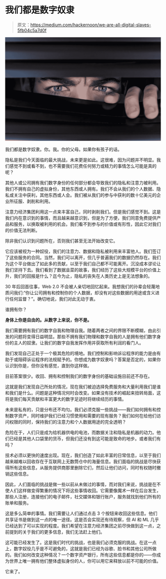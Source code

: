 # 我们都是数字奴隶

> 原文：<https://medium.com/hackernoon/we-are-all-digital-slaves-5fb04c5a7d0f>

![](img/668603dcb2af666143fcd1ee1735b09d.png)

我们都是数字奴隶。你。我。你的父母。如果你有孩子的话。

隐私是我们今天面临的最大挑战，未来更是如此。这很难，因为问题并不明显。我们感觉不到或看不到，也不需要我们花费任何努力或精力的事情怎么可能是真的呢？

其他人或公司拥有我们数字身份的任何部分都会导致我们的隐私和注意力被利用。我们不拥有自己的虚拟身份，其他东西或人拥有。我们不会从我们的个人数据、隐私或关注中获利，其他东西或人会。我们被从我们的参与中获利的数十亿美元的企业所征服、剥削和利用。

注意力经济集团利用这一点来丰富自己，同时剥削我们。但是我们感觉不到。这是我们内在意识到的事情，而且越来越意识到，但是为了方便，我们同意免费提供产品和服务，以换取被利用的机会。我们看不到参与的价值或有形性，因此它对我们的价值无法判断。

除非我们认识到问题所在，否则我们甚至无法开始改变它。

它应该被视为一种奴役，我们的注意力、数据和隐私被利用来丰富他人。我们签订了这些服务的合同。当然，我们可以离开，但几乎普遍我们的数据仍然存在。我们为这个平台做出了如此多的贡献，以至于我们自己都不可能离开。沉没成本谬论让我们坚持下去。我们看到了数据韭菜的故事，我们经历了这些大规模平台的价值上升，我们的回报是什么？迄今为止，隐私的丧失在人类历史上是无法想象的。

30 年后回首往事，Web 2.0 不会被人亲切地回忆起来。我想我们的孙辈会轻蔑地质问我们:“你让公司拥有和控制你的个人数据，却没有对这些数据的用途或含义进行任何监督？”。确切地说，我们对此无动于衷。

谁拥有你？

**身体上你是自由的。从数字上来说，你不是。**

我们需要拥有我们的数字自我和物理自我。随着两者之间的界限不断模糊，由此引发的问题将变得日益明显。那些不拥有我们物理和数字自我的人是拥有他们数字身份的主人的奴隶。让我们的数字自我发挥作用并获取所有利润的看门人。

我们发现自己正处于一个极其危险的境地。我们控制和影响诉讼程序的能力是由有助于或阻碍诉讼程序的法规赋予的。你想成为数字奴隶吗？答案是否定的，如果你认识到你是，但你没有感觉，直到你这样做。

目前答案很少。收回、拥有和控制我们的数字身份的基础设施目前还不存在。

这就是我们发现自己所处的情况，现在我们被迫选择免费服务和大量利用我们是谁和我们是什么。问题是这种情况何时会改变。如果没有技术的崛起来扭转局面，这将是我们每天贡献和丰富更大的数字足迹时将继续经历的事情。

未来是私有的，只是分布还不均匀。我们必须克服一些挑战——我们如何拥有和控制数字资产，同时维护我们已经习惯使用和需要的现有服务？我们如何在给他们访问权限的同时，保持我们的注意力和个人数据用途的完全透明？

危险在于，人们只是成为给机器供电的电池，而数据关注和隐私是机器的动力。他们已经是其他人口袋里的货币，但我们还没有到这可能是致命的地步。或者我们有吗？

技术必须以更快的速度出现。现在，我们创造了如此丰富的日常信息，以至于我们越来越难以回收存在于互联网上无数筒仓中的海量信息。我们面临的挑战是尽快获得所有这些信息，从服务提供商那里删除它们，然后让他们访问，同时有权随时撤销这些信息。

因此，人们面临的挑战是做一些以前从未做过的事情，而对我们来说，挑战是在不使人们这样做变得繁重的情况下将这些事情收回。它需要像魔术一样在后台发生，那些人注册，连接他们的电子邮件，社交媒体和银行账户，服务就找到他们所有的账单和服务。

这是多么简单的事情。我们需要让人们通过点击 3 个按钮来收回这些信息。他们共享证书是做到这一点的唯一途径。这是否会实现还有待观察，但 AI 和 ML 几乎已经达到了可以实现的程度。我们希望在注意力经济集团之前尽快做到这一点，之前提到的关于我们的更多信息，我们无法赶上他们。

这可能已经发生了。这是我们时代的挑战，也是我们必须克服的挑战。在这一点上，数字奴役几乎是不可避免的，这就是我们已经为谷歌、脸书和其他公司所做的。我们如何改变这种情况？一个数字资产银行，所有这些信息都是你的——你成为世界上唯一拥有他们整体虚拟身份的人，你可以用它来释放以前不可能的价值。

它来了。